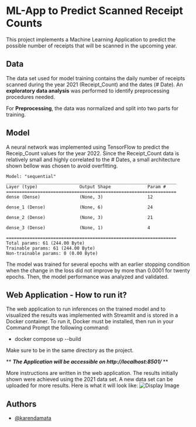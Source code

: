 
# ML-App to Predict Scanned Receipt Counts

This project implements a Machine Learning Application to predict the possible number of receipts that will be scanned in the upcoming year.






## Data
The data set used for model training contains the daily number of receipts scanned during the year 2021 (Receipt_Count) and the dates (# Date). An **exploratory data analysis** was performed to identify preprocessing procedures needed.

For **Preprocessing**, the data was normalized and split into two parts for training.
## Model
A neural network was implemented using TensorFlow to predict the Receip_Count values for the year 2022. Since the Receipt_Count data is relatively small and highly correlated to the # Dates, a small architecture shown bellow was chosen to avoid overfitting.


    Model: "sequential"
    _________________________________________________________________
    Layer (type)                Output Shape              Param #   
    =================================================================
    dense (Dense)               (None, 3)                 12        
                                                                    
    dense_1 (Dense)             (None, 6)                 24        
                                                                    
    dense_2 (Dense)             (None, 3)                 21        
                                                                    
    dense_3 (Dense)             (None, 1)                 4         
                                                                    
    =================================================================
    Total params: 61 (244.00 Byte)
    Trainable params: 61 (244.00 Byte)
    Non-trainable params: 0 (0.00 Byte)

The model was trained for several epochs with an earlier stopping condition when the change in the loss did not improve by more than 0.0001 for twenty epochs. Then, the model performance was analyzed and validated.


## Web Application - How to run it?

The web application to run inferences on the trained model and to visualized the results was implemented with Streamlit and is stored in a Docker container. To run it, Docker must be installed, then run in your Command Prompt the following command: 

* docker compose up --build

Make sure to be in the same directory as the project. 

** ***The Application will be accessible on http://localhost:8501/*** **

More instructions are written in the web application. The results initially shown were achieved using the 2021 data set. A new data set can be uploaded for more results. Here is what it will look like: 
![Display Image](https://github.com/Karendamata/ML-app-ReceiptCount/tree/main/images/website.jpg)
## Authors

- [@karendamata](https://www.github.com/karendamata)

